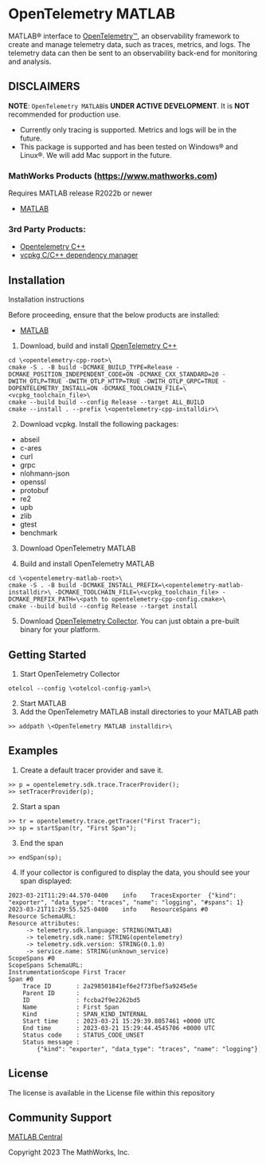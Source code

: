 # OpenTelemetry MATLAB

MATLAB&reg; interface to [OpenTelemetry&trade;](https://opentelemetry.io/), an observability framework to create and manage telemetry data, such as traces, metrics, and logs. The telemetry data can then be sent to an observability back-end for monitoring and analysis. 

## DISCLAIMERS
**NOTE**: `OpenTelemetry MATLAB`is **UNDER ACTIVE DEVELOPMENT**. It is **NOT** recommended for production use.
- Currently only tracing is supported. Metrics and logs will be in the future.
- This package is supported and has been tested on Windows&reg; and Linux&reg;. We will add Mac support in the future. 

### MathWorks Products (https://www.mathworks.com)

Requires MATLAB release R2022b or newer
- [MATLAB](https://www.mathworks.com/products/matlab.html)

### 3rd Party Products:
- [Opentelemetry C++](https://github.com/open-telemetry/opentelemetry-cpp)
- [vcpkg C/C++ dependency manager](https://vcpkg.io)

## Installation 
Installation instructions

Before proceeding, ensure that the below products are installed:
* [MATLAB](https://www.mathworks.com/products/matlab.html)

1. Download, build and install [OpenTelemetry C++](https://github.com/open-telemetry/opentelemetry-cpp)
```
cd \<opentelemetry-cpp-root>\
cmake -S . -B build -DCMAKE_BUILD_TYPE=Release -DCMAKE_POSITION_INDEPENDENT_CODE=ON -DCMAKE_CXX_STANDARD=20 -DWITH_OTLP=TRUE -DWITH_OTLP_HTTP=TRUE -DWITH_OTLP_GRPC=TRUE -DOPENTELEMETRY_INSTALL=ON -DCMAKE_TOOLCHAIN_FILE=\<vcpkg_toolchain_file>\
cmake --build build --config Release --target ALL_BUILD
cmake --install . --prefix \<opentelemetry-cpp-installdir>\
```
2. Download vcpkg. Install the following packages:
- abseil
- c-ares
- curl
- grpc
- nlohmann-json
- openssl
- protobuf
- re2
- upb
- zlib
- gtest
- benchmark

3. Download OpenTelemetry MATLAB

4. Build and install OpenTelemetry MATLAB
```
cd \<opentelemetry-matlab-root>\
cmake -S . -B build -DCMAKE_INSTALL_PREFIX=\<opentelemetry-matlab-installdir>\ -DCMAKE_TOOLCHAIN_FILE=\<vcpkg_toolchain_file> -DCMAKE_PREFIX_PATH=\<path to opentelemetry-cpp-config.cmake>\
cmake --build build --config Release --target install

```
5. Download [OpenTelemetry Collector](https://github.com/open-telemetry/opentelemetry-collector-releases/releases). You can just obtain a pre-built binary for your platform.

## Getting Started
1. Start OpenTelemetry Collector
```
otelcol --config \<otelcol-config-yaml>\
```
2. Start MATLAB
3. Add the OpenTelemetry MATLAB install directories to your MATLAB path
```
>> addpath \<OpenTelemetry MATLAB installdir>\
```
## Examples
1. Create a default tracer provider and save it.
```
>> p = opentelemetry.sdk.trace.TracerProvider();
>> setTracerProvider(p);
```
2. Start a span
```
>> tr = opentelemetry.trace.getTracer("First Tracer");
>> sp = startSpan(tr, "First Span");
```
3. End the span
``` 
>> endSpan(sp);
```
4. If your collector is configured to display the data, you should see your span displayed: 
```
2023-03-21T11:29:44.570-0400    info    TracesExporter  {"kind": "exporter", "data_type": "traces", "name": "logging", "#spans": 1}
2023-03-21T11:29:55.525-0400    info    ResourceSpans #0
Resource SchemaURL:
Resource attributes:
     -> telemetry.sdk.language: STRING(MATLAB)
     -> telemetry.sdk.name: STRING(opentelemetry)
     -> telemetry.sdk.version: STRING(0.1.0)
     -> service.name: STRING(unknown_service)
ScopeSpans #0
ScopeSpans SchemaURL:
InstrumentationScope First Tracer
Span #0
    Trace ID       : 2a298501841ef6e2f73fbef5a9245e5e
    Parent ID      :
    ID             : fccba2f9e2262bd5
    Name           : First Span
    Kind           : SPAN_KIND_INTERNAL
    Start time     : 2023-03-21 15:29:39.8057461 +0000 UTC
    End time       : 2023-03-21 15:29:44.4545706 +0000 UTC
    Status code    : STATUS_CODE_UNSET
    Status message :
        {"kind": "exporter", "data_type": "traces", "name": "logging"}
```

## License
The license is available in the License file within this repository

## Community Support
[MATLAB Central](https://www.mathworks.com/matlabcentral)

Copyright 2023 The MathWorks, Inc.
